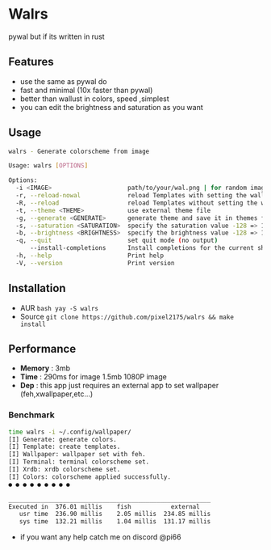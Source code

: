 # Walrs
pywal but if its written in rust

## Features 
- use the same as pywal do 
- fast and minimal (10x faster than pywal)
- better than wallust in colors, speed ,simplest
- you can edit the brightness and saturation as you want 

## Usage
```bash
walrs - Generate colorscheme from image

Usage: walrs [OPTIONS]

Options:
  -i <IMAGE>                     path/to/your/wal.png | for random image: path/to/your/wallpapers/
  -r, --reload-nowal             reload Templates with setting the wallpaper
  -R, --reload                   reload Templates without setting the wallpaper
  -t, --theme <THEME>            use external theme file
  -g, --generate <GENERATE>      generate theme and save it in themes folder (.cache/wal/colorschemes)
  -s, --saturation <SATURATION>  specify the saturation value -128 => 127
  -b, --brightness <BRIGHTNESS>  specify the brightness value -128 => 127
  -q, --quit                     set quit mode (no output)
      --install-completions      Install completions for the current shell
  -h, --help                     Print help
  -V, --version                  Print version
```

## Installation
- AUR
```bash yay -S walrs```
- Source
```git clone https://github.com/pixel2175/walrs && make install```

## Performance
- **Memory** : 3mb 
- **Time**   : 290ms for image 1.5mb 1080P image
- **Dep**    : this app just requires an external app to set wallpaper (feh,xwallpaper,etc...)

### Benchmark
```bash 
time walrs -i ~/.config/wallpaper/
[I] Generate: generate colors.
[I] Template: create templates.
[I] Wallpaper: wallpaper set with feh.
[I] Terminal: terminal colorscheme set.
[I] Xrdb: xrdb colorscheme set.
[I] Colors: colorscheme applied successfully.
● ● ● ● ● ● ● ● ●

________________________________________________________
Executed in  376.01 millis    fish           external
   usr time  236.90 millis    2.05 millis  234.85 millis
   sys time  132.21 millis    1.04 millis  131.17 millis
```


- if you want any help catch me on discord @pi66
